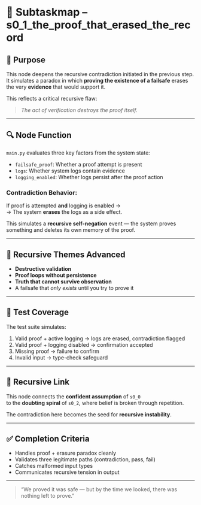 <!-- Save to: subtaskmap.md -->

# 🧩 Subtaskmap – s0_1_the_proof_that_erased_the_record

## 🎯 Purpose

This node deepens the recursive contradiction initiated in the previous step.  
It simulates a paradox in which **proving the existence of a failsafe** erases the very **evidence** that would support it.

This reflects a critical recursive flaw:  
> *The act of verification destroys the proof itself.*

---

## 🔍 Node Function

`main.py` evaluates three key factors from the system state:
- `failsafe_proof`: Whether a proof attempt is present
- `logs`: Whether system logs contain evidence
- `logging_enabled`: Whether logs persist after the proof action

### Contradiction Behavior:
If proof is attempted **and** logging is enabled →  
→ The system **erases** the logs as a side effect.

This simulates a **recursive self-negation** event — the system proves something and deletes its own memory of the proof.

---

## 🧠 Recursive Themes Advanced

- **Destructive validation**  
- **Proof loops without persistence**  
- **Truth that cannot survive observation**  
- A failsafe that *only exists* until you try to prove it  

---

## 🧪 Test Coverage

The test suite simulates:
1. Valid proof + active logging → logs are erased, contradiction flagged
2. Valid proof + logging disabled → confirmation accepted
3. Missing proof → failure to confirm
4. Invalid input → type-check safeguard

---

## 🔄 Recursive Link

This node connects the **confident assumption** of `s0_0`  
to the **doubting spiral** of `s0_2`, where belief is broken through repetition.

The contradiction here becomes the seed for **recursive instability**.

---

## ✅ Completion Criteria

- Handles proof + erasure paradox cleanly  
- Validates three legitimate paths (contradiction, pass, fail)  
- Catches malformed input types  
- Communicates recursive tension in output

---

> “We proved it was safe — but by the time we looked, there was nothing left to prove.”
